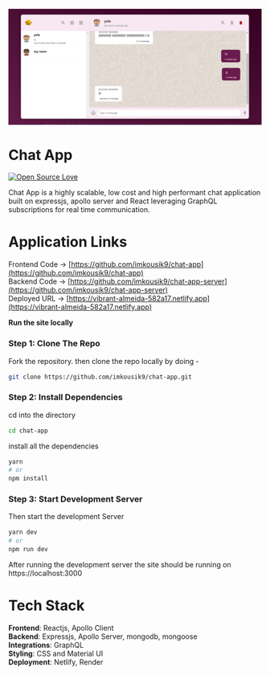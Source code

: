 <p align="center">
   <img src="./.github/images/homepage.png" width="1000"/>
</p>

# Chat App

[![Open Source Love](https://badges.frapsoft.com/os/v2/open-source.svg?v=103)](https://github.com/imkousik9)

Chat App is a highly scalable, low cost and high performant chat application built on expressjs, apollo server and React leveraging GraphQL subscriptions for real time communication.

# Application Links

Frontend Code -> [https://github.com/imkousik9/chat-app](https://github.com/imkousik9/chat-app)
<br>
Backend Code -> [https://github.com/imkousik9/chat-app-server](https://github.com/imkousik9/chat-app-server)
<br>
Deployed URL -> [https://vibrant-almeida-582a17.netlify.app](https://vibrant-almeida-582a17.netlify.app)
<br>

**Run the site locally**

### Step 1: Clone The Repo

Fork the repository. then clone the repo locally by doing -

```bash
git clone https://github.com/imkousik9/chat-app.git
```

### Step 2: Install Dependencies

cd into the directory

```bash
cd chat-app
```

install all the dependencies

```bash
yarn
# or
npm install
```

### Step 3: Start Development Server

Then start the development Server

```bash
yarn dev
# or
npm run dev
```

After running the development server the site should be running on https://localhost:3000

# Tech Stack

<b>Frontend</b>: Reactjs, Apollo Client
<br>
<b>Backend</b>: Expressjs, Apollo Server, mongodb, mongoose
<br>
<b>Integrations</b>: GraphQL
<br>
<b>Styling</b>: CSS and Material UI
<br>
<b>Deployment</b>: Netlify, Render

